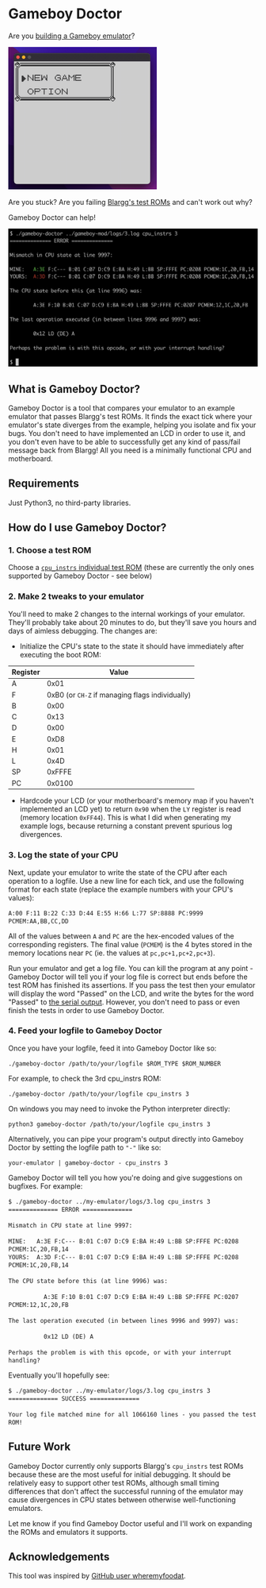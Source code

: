 # Gameboy Doctor

Are you [building a Gameboy emulator](https://gbdev.io/pandocs/)?

<img src="./images/pokemon2.gif" width="300" />

Are you stuck? Are you failing [Blargg's test ROMs](https://github.com/retrio/gb-test-roms) and can't work out why?

Gameboy Doctor can help!

<img src="./images/example.jpg" />

## What is Gameboy Doctor?

Gameboy Doctor is a tool that compares your emulator to an example emulator that passes Blargg's test ROMs. It finds the exact tick where your emulator's state diverges from the example, helping you isolate and fix your bugs. You don't need to have implemented an LCD in order to use it, and you don't even have to be able to successfully get any kind of pass/fail message back from Blargg! All you need is a minimally functional CPU and motherboard.

## Requirements

Just Python3, no third-party libraries.

## How do I use Gameboy Doctor?

### 1. Choose a test ROM

Choose a [`cpu_instrs` individual test ROM](https://github.com/retrio/gb-test-roms/tree/master/cpu_instrs/individual) (these are currently the only ones supported by Gameboy Doctor - see below)

### 2. Make 2 tweaks to your emulator

You'll need to make 2 changes to the internal workings of your emulator. They'll probably take about 20 minutes to do, but they'll save you hours and days of aimless debugging. The changes are:

* Initialize the CPU's state to the state it should have immediately after executing the boot ROM:

| Register | Value |
| ----------- | ----------- |
|A|0x01|
|F|0xB0 (or `CH-Z` if managing flags individually)|
|B|0x00|
|C|0x13|
|D|0x00|
|E|0xD8|
|H|0x01|
|L|0x4D|
|SP|0xFFFE|
|PC|0x0100|

* Hardcode your LCD (or your motherboard's memory map if you haven't implemented an LCD yet) to return `0x90` when the `LY` register is read (memory location `0xFF44`). This is what I did when generating my example logs, because returning a constant prevent spurious log divergences.

### 3. Log the state of your CPU

Next, update your emulator to write the state of the CPU after each operation to a logfile. Use a new line for each tick, and use the following format for each state (replace the example numbers with your CPU's values):

```
A:00 F:11 B:22 C:33 D:44 E:55 H:66 L:77 SP:8888 PC:9999 PCMEM:AA,BB,CC,DD
```

All of the values between `A` and `PC` are the hex-encoded values of the corresponding registers. The final value (`PCMEM`) is the 4 bytes stored in the memory locations near `PC` (ie. the values at `pc,pc+1,pc+2,pc+3`).

Run your emulator and get a log file. You can kill the program at any point - Gameboy Doctor will tell you if your log file is correct but ends before the test ROM has finished its assertions. If you pass the test then your emulator will display the word "Passed" on the LCD, and write the bytes for the word "Passed" to [the serial output](https://gbdev.io/pandocs/Serial_Data_Transfer_%28Link_Cable%29.html). However, you don't need to pass or even finish the tests in order to use Gameboy Doctor.

### 4. Feed your logfile to Gameboy Doctor

Once you have your logfile, feed it into Gameboy Doctor like so:

```
./gameboy-doctor /path/to/your/logfile $ROM_TYPE $ROM_NUMBER
```

For example, to check the 3rd cpu_instrs ROM:

```
./gameboy-doctor /path/to/your/logfile cpu_instrs 3
```

On windows you may need to invoke the Python interpreter directly:

```
python3 gameboy-doctor /path/to/your/logfile cpu_instrs 3
```

Alternatively, you can pipe your program's output directly into Gameboy Doctor by setting the logfile path to `"-"` like so:

```
your-emulator | gameboy-doctor - cpu_instrs 3
```
Gameboy Doctor will tell you how you're doing and give suggestions on bugfixes. For example:

```
$ ./gameboy-doctor ../my-emulator/logs/3.log cpu_instrs 3
============== ERROR ==============

Mismatch in CPU state at line 9997:

MINE:   A:3E F:C--- B:01 C:07 D:C9 E:BA H:49 L:BB SP:FFFE PC:0208 PCMEM:1C,20,FB,14
YOURS:  A:3D F:C--- B:01 C:07 D:C9 E:BA H:49 L:BB SP:FFFE PC:0208 PCMEM:1C,20,FB,14

The CPU state before this (at line 9996) was:

	      A:3E F:10 B:01 C:07 D:C9 E:BA H:49 L:BB SP:FFFE PC:0207 PCMEM:12,1C,20,FB

The last operation executed (in between lines 9996 and 9997) was:

	      0x12 LD (DE) A

Perhaps the problem is with this opcode, or with your interrupt handling?
```

Eventually you'll hopefully see:

```
$ ./gameboy-doctor ../my-emulator/logs/3.log cpu_instrs 3
============== SUCCESS ==============

Your log file matched mine for all 1066160 lines - you passed the test ROM!
```

## Future Work

Gameboy Doctor currently only supports Blargg's `cpu_instrs` test ROMs because these are the most useful for initial debugging. It should be relatively easy to support other test ROMs, although small timing differences that don't affect the successful running of the emulator may cause divergences in CPU states between otherwise well-functioning emulators.

Let me know if you find Gameboy Doctor useful and I'll work on expanding the ROMs and emulators it supports.

## Acknowledgements

This tool was inspired by [GitHub user wheremyfoodat](https://github.com/wheremyfoodat/Gameboy-logs).
